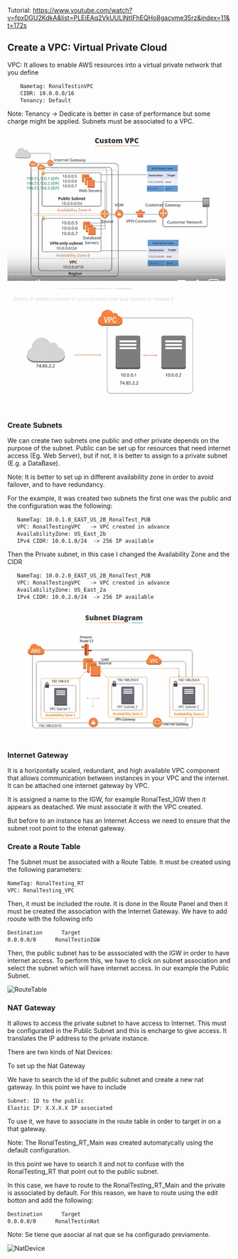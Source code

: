 Tutorial: https://www.youtube.com/watch?v=fpxDGU2KdkA&list=PLEiEAq2VkUULlNtIFhEQHo8gacvme35rz&index=11&t=172s


## Create a VPC: Virtual Private Cloud

VPC: It allows to enable AWS resources into a virtual private network  that you define

```
    Nametag: RonalTestinVPC
    CIDR: 10.0.0.0/16
    Tenancy: Default 
```
Note: Tenancy -> Dedicate is better in case of performance but some charge might be applied.
    Subnets must be associated to a VPC.


![VPC](images/VPCconcept.png)

![VPC](images/VPCPrivatePublic.png)

### Create Subnets

We can create two subnets one public and other private depends on the purpose of the subnet. Public can be set up for resources that need internet access (Eg. Web Server), but if not, it is better to assign to a private subnet (E.g. a DataBase). 

Note: It  is better to set up in different availability zone in order to avoid failover, and to have redundancy. 

For the example, it was created two subnets the first one was the public and the configuration was the following: 

```
   NameTag: 10.0.1.0_EAST_US_2B_RonalTest_PUB
   VPC: RonalTestingVPC   -> VPC created in advance
   AvailabilityZone: US_East_2b
   IPv4 CIDR: 10.0.1.0/24  -> 256 IP available
```

Then the Private subnet, in this case I changed the Availability Zone and the CIDR

```
   NameTag: 10.0.2.0_EAST_US_2B_RonalTest_PUB
   VPC: RonalTestingVPC   -> VPC created in advance
   AvailabilityZone: US_East_2a
   IPv4 CIDR: 10.0.2.0/24  -> 256 IP available
```

![Subnet](images/subnet.png)


### Internet Gateway

It is a horizontally scaled, redundant, and high available VPC component that allows communication between instances in your VPC and the internet. It can be attached one internet gateway by VPC.

It is assigned a name to the IGW, for example RonalTest_IGW then it appears as deatached. We must associate it with the VPC created. 

But before to an instance has an Internet Access we need to ensure that the subnet root point to the intenat gateway. 

### Create a Route Table 

The Subnet must be associated with a Route Table. It must be created using the following parameters:

```
NameTag: RonalTesting_RT
VPC: RonalTesting_VPC
```

Then, it must be included the route. It is done in the Route Panel and then it must be created the association with the Internet Gateway. We have to add rooute with the following info

```
Destination      Target
0.0.0.0/0      RonalTestinIGW
````

Then, the public subnet has to be asssociated with the IGW in order to have internet access. To perform this, we have to click on subnet association and select the subnet which will have internet access. In our example the Public Subnet.

![RouteTable](images/routeTable.png)

### NAT Gateway

It allows to access the private subnet to have access to Internet. This must be configurated in the Public Subnet and this is encharge to give access. It translates the IP address to the private instance.

There are two kinds of Nat Devices:



To set up the Nat Gateway

We have to search the id of the public subnet and create a new nat gateway. In this point we have to include

```
Subnet: ID to the public 
Elastic IP: X.X.X.X IP associated 
```

To use it, we have to associate in the route table in order to target in on a that gateway. 

Note: The RonalTesting_RT_Main was created automatycally using the default configuration. 

In this point we have to search it and not to confuse with the RonalTesting_RT that point out to the public subnet. 

In this case, we have to route to the RonalTesting_RT_Main and  the private is associated by default. For this reason, we have to route using the edit botton and add the following:

```
Destination      Target
0.0.0.0/0      RonalTestinNat
````

Note: Se tiene que asociar al nat que se ha configurado previamente.

![NatDevice](images/natdevice.png)






